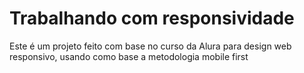 <h1> Trabalhando com responsividade </h1>

Este é um projeto feito com base no curso da Alura para design web responsivo, usando como base a metodologia mobile first

